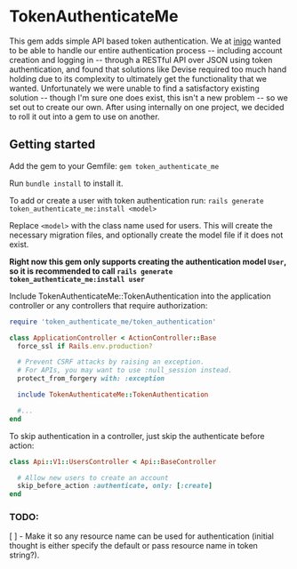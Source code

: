 TokenAuthenticateMe
=====================

This gem adds simple API based token authentication. We at [inigo](http://inigo.io) wanted to be able to handle our entire authentication process -- including account creation and logging in -- through a RESTful API over JSON using token authentication, and found that solutions like Devise required too much hand holding due to its complexity to ultimately get the functionality that we wanted. Unfortunately we were unable to find a satisfactory existing solution -- though I'm sure one does exist, this isn't a new problem -- so we set out to create our own. After using internally on one project, we decided to roll it out into a gem to use on another.

## Getting started

Add the gem to your Gemfile:
`gem token_authenticate_me`

Run `bundle install` to install it.

To add or create a user with token authentication run:
`rails generate token_authenticate_me:install <model>`

Replace `<model>` with the class name used for users. This will create the necessary migration files, and optionally create the model file if it does not exist.

**Right now this gem only supports creating the authentication model `User`, so it is recommended to call `rails generate token_authenticate_me:install user`**

Include TokenAuthenticateMe::TokenAuthentication into the application controller or any controllers that require authorization:
````rb
require 'token_authenticate_me/token_authentication'

class ApplicationController < ActionController::Base
  force_ssl if Rails.env.production?

  # Prevent CSRF attacks by raising an exception.
  # For APIs, you may want to use :null_session instead.
  protect_from_forgery with: :exception

  include TokenAuthenticateMe::TokenAuthentication

  #...
end
````

To skip authentication in a controller, just skip the authenticate before action:
````rb
class Api::V1::UsersController < Api::BaseController

  # Allow new users to create an account
  skip_before_action :authenticate, only: [:create]
end
````

### TODO:
[ ] - Make it so any resource name can be used for authentication (initial thought is either specify the default or pass resource name in token string?).

